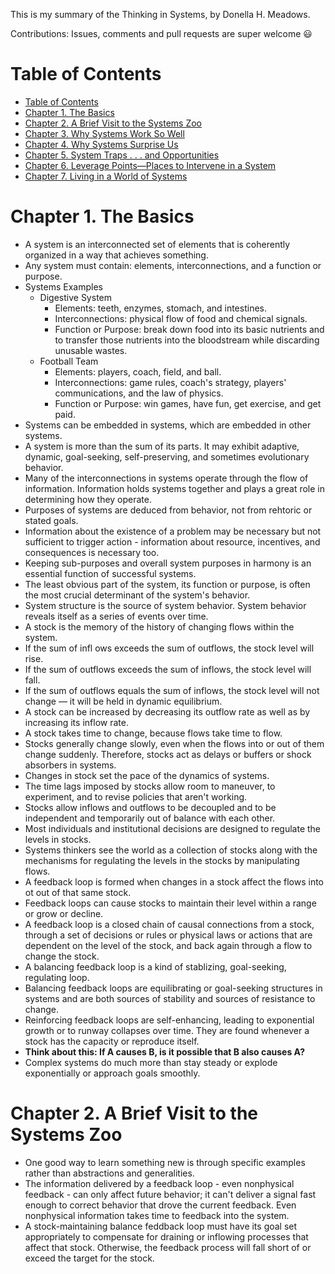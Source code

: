 

This is my summary of the Thinking in Systems, by Donella H. Meadows.

Contributions: Issues, comments and pull requests are super welcome 😃
<!-- TOC depthFrom:1 depthTo:6 withLinks:1 updateOnSave:1 orderedList:0 -->
# Table of Contents
- [Table of Contents](#table-of-contents)
- [Chapter 1. The Basics](#chapter-1-the-basics)
- [Chapter 2. A Brief Visit to the Systems Zoo](#chapter-2-a-brief-visit-to-the-systems-zoo)
- [Chapter 3. Why Systems Work So Well ](#chapter-3-why-systems-work-so-well)
- [Chapter 4. Why Systems Surprise Us](#chapter-4-why-systems-surprise-us)
- [Chapter 5. System Traps . . . and Opportunities](#chapter-5-systems-traps-and-opportunities)
- [Chapter 6. Leverage Points—Places to Intervene in a System ](#chapter-6-leverage-points-places-to-intervence-in-a-system)
- [Chapter 7. Living in a World of Systems](#chapter-7-living-in-a-world-of-systems)
<!-- /TOC -->

# Chapter 1. The Basics
 - A system is an interconnected set of elements that is coherently
   organized in a way that achieves something.
 - Any system must contain: elements, interconnections, and a function
   or purpose.
 - Systems Examples
	 - Digestive System
		 - Elements: teeth, enzymes, stomach, and intestines.
		 - Interconnections: physical flow of food and chemical signals.
		 - Function or Purpose: break down food into its basic nutrients and to transfer those nutrients into the bloodstream while discarding unusable wastes.
	 - Football Team
		 - Elements: players, coach, field, and ball.
		 - Interconnections: game rules, coach's strategy, players' communications, and the law of physics.
		 - Function or Purpose: win games, have fun, get exercise, and get paid.
 - Systems can be embedded in systems, which are embedded in other systems.
 - A system is more than the sum of its parts. It may exhibit adaptive, dynamic, goal-seeking, self-preserving, and sometimes evolutionary behavior.
 - Many of the interconnections in systems operate through the flow of information. Information holds systems together and plays a great role in determining how they operate.
 - Purposes of systems are deduced from behavior, not from rehtoric or stated goals.
 - Information about the existence of a problem may be necessary but not sufficient to trigger action - information about resource, incentives, and consequences is necessary too.
 - Keeping sub-purposes and overall system purposes in harmony is an essential function of successful systems.
 - The least obvious part of the system, its function or purpose, is often the most crucial determinant of the system's behavior.
 -  System structure is the source of system behavior. System behavior reveals itself as a series of events over time.
 -  A stock is the memory of the history of changing flows within the system.
 - If the sum of infl ows exceeds the sum of outflows, the stock level will rise.
 - If the sum of outflows exceeds the sum of inflows, the stock level will fall.
 - If the sum of outflows equals the sum of inflows, the stock level will not change — it will be held in dynamic equilibrium.
 - A stock can be increased by decreasing its outflow rate as well as by increasing its inflow rate.
 - A stock takes time to change, because flows take time to flow.
 - Stocks generally change slowly, even when the flows into or out of them change suddenly. Therefore, stocks act as delays or buffers or shock absorbers in systems.
 - Changes in stock set the pace of the dynamics of systems.
 - The time lags imposed by stocks allow room to maneuver, to experiment, and to revise policies that aren't working.
 - Stocks allow inflows and outflows to be decoupled and to be independent and temporarily out of balance with each other.
 - Most individuals and institutional decisions are designed to regulate the levels in stocks.
 - Systems thinkers see the world as a collection of stocks along with the mechanisms for regulating the levels in the stocks by manipulating flows.
 - A feedback loop is formed when changes in a stock affect the flows into ot out of that same stock.
 - Feedback loops can cause stocks to maintain their level within a range or grow or decline.
 - A feedback loop is a closed chain of causal connections from a stock, through a set of decisions or rules or physical laws or actions that are dependent on the level of the stock, and back again through a flow to change the stock.
 - A balancing feedback loop is a kind of stablizing, goal-seeking, regulating loop.
 - Balancing feedback loops are equilibrating or goal-seeking structures in systems and are both sources of stability and sources of resistance to change.
 - Reinforcing feedback loops are self-enhancing, leading to exponential growth or to runway collapses over time. They are found whenever a stock has the capacity or reproduce itself.
 - **Think about this: If A causes B, is it possible that B also causes A?**
 - Complex systems do much more than stay steady or explode exponentially or approach goals smoothly.

# Chapter 2. A Brief Visit to the Systems Zoo

 - One good way to learn something new is through specific examples rather than abstractions and generalities.
 - The information delivered by a feedback loop - even nonphysical feedback - can only affect future behavior; it can't deliver a signal fast enough to correct behavior that drove the current feedback. Even nonphysical information takes time to feedback into the system.
 - A stock-maintaining balance feddback loop must have its goal set appropriately to compensate for draining or inflowing processes that affect that stock. Otherwise, the feedback process will fall short of or exceed the target for the stock.
